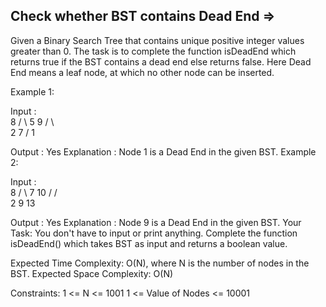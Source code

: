 Check whether BST contains Dead End  =>
-----------------------------------


Given a Binary Search Tree that contains unique positive integer values greater than 0. The task is to complete the function isDeadEnd which returns true if the BST contains a dead end else returns false. Here Dead End means a leaf node, at which no other node can be inserted.

Example 1:

Input :   
               8
             /   \ 
           5      9
         /  \     
        2    7 
       /
      1     
          
Output : 
Yes
Explanation : 
Node 1 is a Dead End in the given BST.
Example 2:

Input :     
              8
            /   \ 
           7     10
         /      /   \
        2      9     13

Output : 
Yes
Explanation : 
Node 9 is a Dead End in the given BST.
Your Task: You don't have to input or print anything. Complete the function isDeadEnd() which takes BST as input and returns a boolean value.

Expected Time Complexity: O(N), where N is the number of nodes in the BST.
Expected Space Complexity: O(N)

Constraints:
1 <= N <= 1001
1 <= Value of Nodes <= 10001
